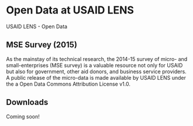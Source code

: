 # Open Data at USAID LENS
USAID LENS - Open Data

## MSE Survey (2015)

As the mainstay of its technical research, the 2014-15 survey of micro- and small-enterprises (MSE survey) is a valuable resource not only for USAID but also for government, other aid donors, and business service providers. A public release of the micro-data is made available by USAID LENS under the a Open Data Commons Attribution License v1.0.


## Downloads

Coming soon!
